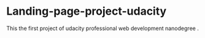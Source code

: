 # Landing-page-project-udacity
This the first project of udacity professional web development nanodegree .
